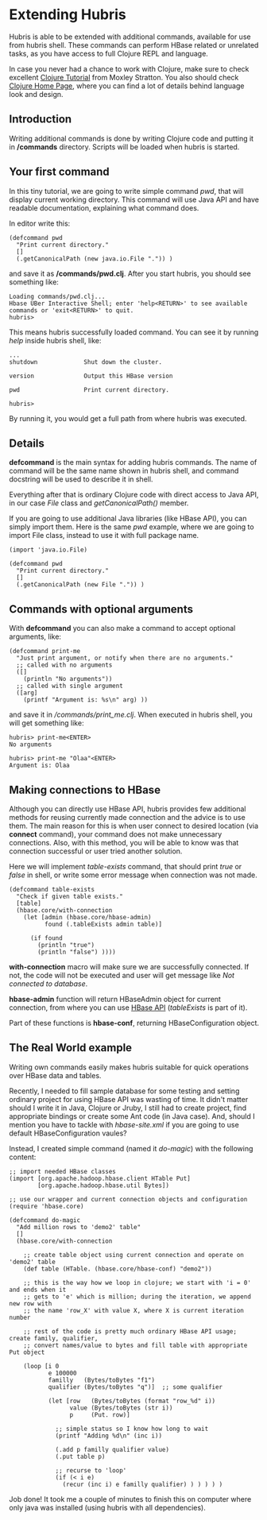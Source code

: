 # Extending Hubris

Hubris is able to be extended with additional commands, available for use from
hubris shell. These commands can perform HBase related or unrelated tasks, as you have
access to full Clojure REPL and language.

In case you never had a chance to work with Clojure, make sure to check excellent
[Clojure Tutorial](http://www.moxleystratton.com/article/clojure/for-non-lisp-programmers) from Moxley Stratton.
You also should check [Clojure Home Page](http://clojure.org), where you can find a lot of details behind language
look and design.

## Introduction

Writing additional commands is done by writing Clojure code and putting it in **<hubris-dir>/commands** directory. Scripts
will be loaded when hubris is started.

## Your first command

In this tiny tutorial, we are going to write simple command _pwd_, that will display current working directory. This command
will use Java API and have readable documentation, explaining what command does.

In editor write this:

    (defcommand pwd
      "Print current directory."
      []
      (.getCanonicalPath (new java.io.File ".")) )

and save it as **<hubris-dir>/commands/pwd.clj**. After you start hubris, you should see something like:

    Loading commands/pwd.clj...
    Hbase UBer Interactive Shell; enter 'help<RETURN>' to see available commands or 'exit<RETURN>' to quit.
    hubris> 

This means hubris successfully loaded command. You can see it by running _help_ inside hubris shell, like:

    ...
    shutdown             Shut down the cluster.

    version              Output this HBase version

    pwd                  Print current directory.

    hubris> 

By running it, you would get a full path from where hubris was executed.

## Details

**defcommand** is the main syntax for adding hubris commands. The name of command will be the same name shown in hubris
shell, and command docstring will be used to describe it in shell.

Everything after that is ordinary Clojure code with direct access to Java API, in our case _File_ class and _getCanonicalPath()_ member.

If you are going to use additional Java libraries (like HBase API), you can simply import them. Here is the same _pwd_ example, where 
we are going to import File class, instead to use it with full package name.

    (import 'java.io.File)

    (defcommand pwd
      "Print current directory."
      []
      (.getCanonicalPath (new File ".")) )

## Commands with optional arguments

With **defcommand** you can also make a command to accept optional arguments, like:

    (defcommand print-me
      "Just print argument, or notify when there are no arguments."
      ;; called with no arguments
      ([]
        (println "No arguments"))
      ;; called with single argument
      ([arg]
        (printf "Argument is: %s\n" arg) ))

and save it in _<hubris-dir>/commands/print_me.clj_. When executed in hubris shell, you will get something like:

    hubris> print-me<ENTER>
    No arguments

    hubris> print-me "Olaa"<ENTER>
    Argument is: Olaa

## Making connections to HBase

Although you can directly use HBase API, hubris provides few additional methods for reusing currently made connection and
the advice is to use them. The main reason for this is when user connect to desired location (via **connect** command), your
command does not make unnecessary connections. Also, with this method, you will be able to know was that connection successful
or user tried another solution.

Here we will implement _table-exists_ command, that should print _true_ or _false_ in shell, or write some error message when
connection was not made.

    (defcommand table-exists
      "Check if given table exists."
      [table]
      (hbase.core/with-connection
        (let [admin (hbase.core/hbase-admin)
              found (.tableExists admin table)]

          (if found
            (println "true")
            (println "false") ))))

**with-connection** macro will make sure we are successfully connected. If not, the code will not be executed and user
will get message like _Not connected to database_.

**hbase-admin** function will return HBaseAdmin object for current connection, from where you can use 
[HBase API](http://hbase.apache.org/docs/current/api/overview-summary.html) (_tableExists_ is part of it).

Part of these functions is **hbase-conf**, returning HBaseConfiguration object.

## The Real World example

Writing own commands easily makes hubris suitable for quick operations over HBase data and tables.

Recently, I needed to fill sample database for some testing and setting ordinary project for using HBase API was
wasting of time. It didn't matter should I write it in Java, Clojure or Jruby, I still had to create project,
find appropriate bindings or create some Ant code (in Java case). And, should I mention you have to tackle with 
_hbase-site.xml_ if you are going to use default HBaseConfiguration vaules?

Instead, I created simple command (named it _do-magic_) with the following content:

    ;; import needed HBase classes
    (import [org.apache.hadoop.hbase.client HTable Put]
            [org.apache.hadoop.hbase.util Bytes])

    ;; use our wrapper and current connection objects and configuration
    (require 'hbase.core)

    (defcommand do-magic
      "Add million rows to 'demo2' table"
      []
	  (hbase.core/with-connection
	  
	    ;; create table object using current connection and operate on 'demo2' table
        (def table (HTable. (hbase.core/hbase-conf) "demo2"))

        ;; this is the way how we loop in clojure; we start with 'i = 0' and ends when it
		;; gets to 'e' which is million; during the iteration, we append new row with
		;; the name 'row_X' with value X, where X is current iteration number
		
		;; rest of the code is pretty much ordinary HBase API usage; create family, qualifier,
        ;; convert names/value to bytes and fill table with appropriate Put object
		
        (loop [i 0
               e 100000
               familly   (Bytes/toBytes "f1")
               qualifier (Bytes/toBytes "q")]  ;; some qualifier
			   
               (let [row   (Bytes/toBytes (format "row_%d" i))
                     value (Bytes/toBytes (str i))
                     p     (Put. row)]
					
				 ;; simple status so I know how long to wait
                 (printf "Adding %d\n" (inc i))
				 
                 (.add p familly qualifier value)
                 (.put table p)
				 
				 ;; recurse to 'loop'
                 (if (< i e)
                   (recur (inc i) e familly qualifier) ) ) ) ) )

Job done! It took me a couple of minutes to finish this on computer where only java was installed (using hubris with all dependencies).
